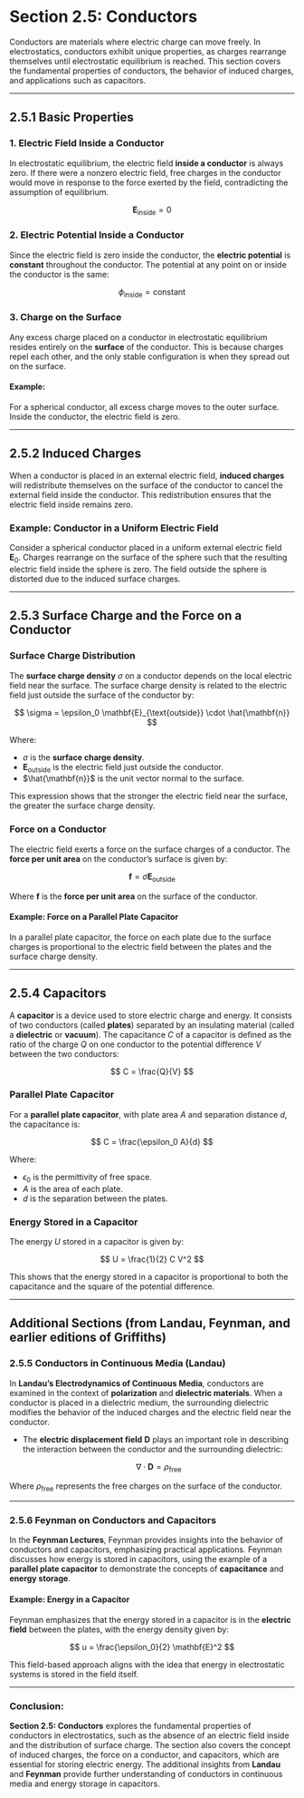 # Section 2.5: Conductors

Conductors are materials where electric charge can move freely. In electrostatics, conductors exhibit unique properties, as charges rearrange themselves until electrostatic equilibrium is reached. This section covers the fundamental properties of conductors, the behavior of induced charges, and applications such as capacitors.

---

## 2.5.1 Basic Properties

### 1. Electric Field Inside a Conductor
In electrostatic equilibrium, the electric field **inside a conductor** is always zero. If there were a nonzero electric field, free charges in the conductor would move in response to the force exerted by the field, contradicting the assumption of equilibrium.

$$
\mathbf{E}_{\text{inside}} = 0
$$

### 2. Electric Potential Inside a Conductor
Since the electric field is zero inside the conductor, the **electric potential** is **constant** throughout the conductor. The potential at any point on or inside the conductor is the same:

$$
\phi_{\text{inside}} = \text{constant}
$$

### 3. Charge on the Surface
Any excess charge placed on a conductor in electrostatic equilibrium resides entirely on the **surface** of the conductor. This is because charges repel each other, and the only stable configuration is when they spread out on the surface.

#### Example:
For a spherical conductor, all excess charge moves to the outer surface. Inside the conductor, the electric field is zero.

---

## 2.5.2 Induced Charges

When a conductor is placed in an external electric field, **induced charges** will redistribute themselves on the surface of the conductor to cancel the external field inside the conductor. This redistribution ensures that the electric field inside remains zero.

### Example: Conductor in a Uniform Electric Field
Consider a spherical conductor placed in a uniform external electric field $\mathbf{E}_0$. Charges rearrange on the surface of the sphere such that the resulting electric field inside the sphere is zero. The field outside the sphere is distorted due to the induced surface charges.

---

## 2.5.3 Surface Charge and the Force on a Conductor

### Surface Charge Distribution

The **surface charge density** $\sigma$ on a conductor depends on the local electric field near the surface. The surface charge density is related to the electric field just outside the surface of the conductor by:

$$
\sigma = \epsilon_0 \mathbf{E}_{\text{outside}} \cdot \hat{\mathbf{n}}
$$

Where:
- $\sigma$ is the **surface charge density**.
- $\mathbf{E}_{\text{outside}}$ is the electric field just outside the conductor.
- $\hat{\mathbf{n}}$ is the unit vector normal to the surface.

This expression shows that the stronger the electric field near the surface, the greater the surface charge density.

### Force on a Conductor

The electric field exerts a force on the surface charges of a conductor. The **force per unit area** on the conductor’s surface is given by:

$$
\mathbf{f} = \sigma \mathbf{E}_{\text{outside}}
$$

Where $\mathbf{f}$ is the **force per unit area** on the surface of the conductor.

#### Example: Force on a Parallel Plate Capacitor
In a parallel plate capacitor, the force on each plate due to the surface charges is proportional to the electric field between the plates and the surface charge density.

---

## 2.5.4 Capacitors

A **capacitor** is a device used to store electric charge and energy. It consists of two conductors (called **plates**) separated by an insulating material (called a **dielectric** or **vacuum**). The capacitance $C$ of a capacitor is defined as the ratio of the charge $Q$ on one conductor to the potential difference $V$ between the two conductors:

$$
C = \frac{Q}{V}
$$

### Parallel Plate Capacitor

For a **parallel plate capacitor**, with plate area $A$ and separation distance $d$, the capacitance is:

$$
C = \frac{\epsilon_0 A}{d}
$$

Where:
- $\epsilon_0$ is the permittivity of free space.
- $A$ is the area of each plate.
- $d$ is the separation between the plates.

### Energy Stored in a Capacitor

The energy $U$ stored in a capacitor is given by:

$$
U = \frac{1}{2} C V^2
$$

This shows that the energy stored in a capacitor is proportional to both the capacitance and the square of the potential difference.

---

## **Additional Sections (from Landau, Feynman, and earlier editions of Griffiths)**

### 2.5.5 Conductors in Continuous Media (Landau)

In **Landau’s Electrodynamics of Continuous Media**, conductors are examined in the context of **polarization** and **dielectric materials**. When a conductor is placed in a dielectric medium, the surrounding dielectric modifies the behavior of the induced charges and the electric field near the conductor.

- The **electric displacement field** $\mathbf{D}$ plays an important role in describing the interaction between the conductor and the surrounding dielectric:

  $$\nabla \cdot \mathbf{D} = \rho_{\text{free}}$$

Where $\rho_{\text{free}}$ represents the free charges on the surface of the conductor.

---

### 2.5.6 Feynman on Conductors and Capacitors

In the **Feynman Lectures**, Feynman provides insights into the behavior of conductors and capacitors, emphasizing practical applications. Feynman discusses how energy is stored in capacitors, using the example of a **parallel plate capacitor** to demonstrate the concepts of **capacitance** and **energy storage**.

#### Example: Energy in a Capacitor
Feynman emphasizes that the energy stored in a capacitor is in the **electric field** between the plates, with the energy density given by:

$$
u = \frac{\epsilon_0}{2} \mathbf{E}^2
$$

This field-based approach aligns with the idea that energy in electrostatic systems is stored in the field itself.

---

### Conclusion:

**Section 2.5: Conductors** explores the fundamental properties of conductors in electrostatics, such as the absence of an electric field inside and the distribution of surface charge. The section also covers the concept of induced charges, the force on a conductor, and capacitors, which are essential for storing electric energy. The additional insights from **Landau** and **Feynman** provide further understanding of conductors in continuous media and energy storage in capacitors.

